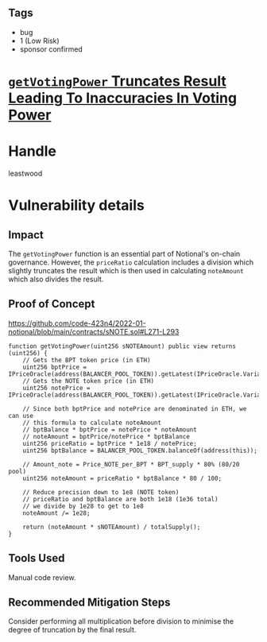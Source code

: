 ## Tags

- bug
- 1 (Low Risk)
- sponsor confirmed

# [`getVotingPower` Truncates Result Leading To Inaccuracies In Voting Power](https://github.com/code-423n4/2022-01-notional-findings/issues/222) 

# Handle

leastwood


# Vulnerability details

## Impact

The `getVotingPower` function is an essential part of Notional's on-chain governance. However, the `priceRatio` calculation includes a division which slightly truncates the result which is then used in calculating `noteAmount` which also divides the result.

## Proof of Concept

https://github.com/code-423n4/2022-01-notional/blob/main/contracts/sNOTE.sol#L271-L293
```
function getVotingPower(uint256 sNOTEAmount) public view returns (uint256) {
    // Gets the BPT token price (in ETH)
    uint256 bptPrice = IPriceOracle(address(BALANCER_POOL_TOKEN)).getLatest(IPriceOracle.Variable.BPT_PRICE);
    // Gets the NOTE token price (in ETH)
    uint256 notePrice = IPriceOracle(address(BALANCER_POOL_TOKEN)).getLatest(IPriceOracle.Variable.PAIR_PRICE);
    
    // Since both bptPrice and notePrice are denominated in ETH, we can use
    // this formula to calculate noteAmount
    // bptBalance * bptPrice = notePrice * noteAmount
    // noteAmount = bptPrice/notePrice * bptBalance
    uint256 priceRatio = bptPrice * 1e18 / notePrice;
    uint256 bptBalance = BALANCER_POOL_TOKEN.balanceOf(address(this));

    // Amount_note = Price_NOTE_per_BPT * BPT_supply * 80% (80/20 pool)
    uint256 noteAmount = priceRatio * bptBalance * 80 / 100;

    // Reduce precision down to 1e8 (NOTE token)
    // priceRatio and bptBalance are both 1e18 (1e36 total)
    // we divide by 1e28 to get to 1e8
    noteAmount /= 1e28;

    return (noteAmount * sNOTEAmount) / totalSupply();
}
```

## Tools Used

Manual code review.

## Recommended Mitigation Steps

Consider performing all multiplication before division to minimise the degree of truncation by the final result.

